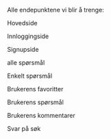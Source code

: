Alle endepunktene vi blir å trenge:


Hovedside

Innloggingside

Signupside

alle spørsmål

Enkelt spørsmål

Brukerens favoritter

Brukerens spørsmål

Brukerens kommentarer

Svar på søk

